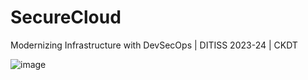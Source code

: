 # SecureCloud
Modernizing Infrastructure with DevSecOps | DITISS 2023-24 | CKDT

![image](https://github.com/sardin622/SecureCloud/assets/151809699/a070606b-f42a-45e7-ba78-ddedac326972)

